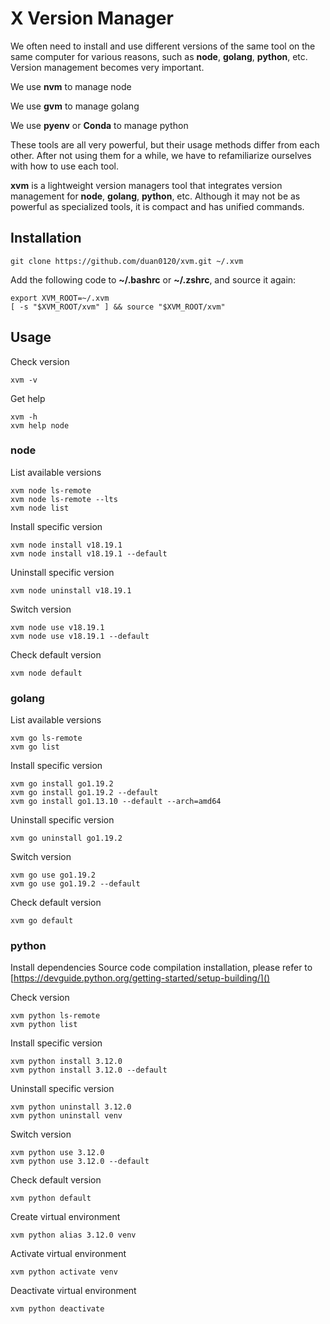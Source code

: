 # X Version Manager

We often need to install and use different versions of the same tool on the same computer for various reasons, such as **node**, **golang**, **python**, etc. Version management becomes very important.

We use **nvm** to manage node

We use **gvm** to manage golang

We use **pyenv** or **Conda** to manage python

These tools are all very powerful, but their usage methods differ from each other. After not using them for a while, we have to refamiliarize ourselves with how to use each tool.

**xvm** is a lightweight version managers tool that integrates version management for **node**, **golang**, **python**, etc. Although it may not be as powerful as specialized tools, it is compact and has unified commands.

## Installation

```
git clone https://github.com/duan0120/xvm.git ~/.xvm
```

Add the following code to **~/.bashrc** or **~/.zshrc**, and source it again:

```
export XVM_ROOT=~/.xvm
[ -s "$XVM_ROOT/xvm" ] && source "$XVM_ROOT/xvm"
```

## Usage

Check version

```
xvm -v
```

Get help

```
xvm -h
xvm help node
```

### node

List available versions

```
xvm node ls-remote
xvm node ls-remote --lts
xvm node list
```

Install specific version

```
xvm node install v18.19.1
xvm node install v18.19.1 --default
```

Uninstall specific version

```
xvm node uninstall v18.19.1
```

Switch version

```
xvm node use v18.19.1
xvm node use v18.19.1 --default
```

Check default version

```
xvm node default
```

### golang

List available versions

```
xvm go ls-remote
xvm go list
```

Install specific version

```
xvm go install go1.19.2
xvm go install go1.19.2 --default
xvm go install go1.13.10 --default --arch=amd64
```

Uninstall specific version

```
xvm go uninstall go1.19.2
```

Switch version

```
xvm go use go1.19.2
xvm go use go1.19.2 --default
```

Check default version

```
xvm go default
```

### python

Install dependencies
  Source code compilation installation, please refer to [https://devguide.python.org/getting-started/setup-building/]()

Check version

```
xvm python ls-remote
xvm python list
```

Install specific version

```
xvm python install 3.12.0
xvm python install 3.12.0 --default
```

Uninstall specific version

```
xvm python uninstall 3.12.0
xvm python uninstall venv
```

Switch version

```
xvm python use 3.12.0
xvm python use 3.12.0 --default
```

Check default version

```
xvm python default
```

Create virtual environment

```
xvm python alias 3.12.0 venv
```

Activate virtual environment

```
xvm python activate venv
```

Deactivate virtual environment

```
xvm python deactivate
```
